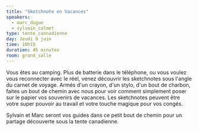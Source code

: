 ```yaml
---
title: "Sketchnote en Vacances"
speakers:
  - marc_dugue
  - sylvain_calmet
type: tente_cannadienne
day: Jeudi 9 juin
time: 10h15
duration: 45 minutes
room: grand_salle
---
```


Vous êtes au camping. Plus de batterie dans le téléphone, ou vous voulez vous reconnecter avec le réel, 
venez découvrir les sketchnotes sous l'angle du carnet de voyage. 
Armés d'un crayon, d'un stylo, d'un bout de charbon, 
faites un bout de chemin avec nous pour voir comment simplement poser sur le papier vos souvenirs de vacances.
Les sketchnotes peuvent être votre super pouvoir au travail et votre touche magique pour vos congés.

Sylvain et Marc seront vos guides dans ce petit bout de chemin pour un partage découverte sous la tente canadienne.
